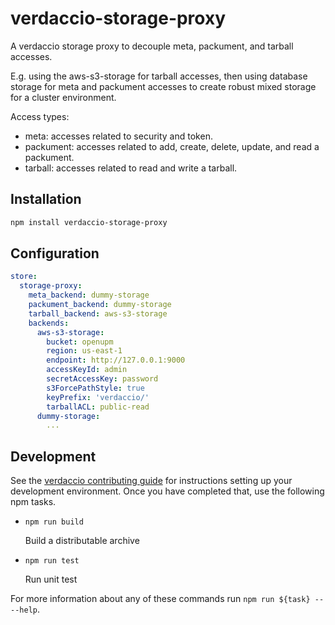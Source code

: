 # verdaccio-storage-proxy

A verdaccio storage proxy to decouple meta, packument, and tarball accesses.

E.g. using the aws-s3-storage for tarball accesses, then using database storage for meta and packument accesses to create robust mixed storage for a cluster environment.

Access types:
- meta: accesses related to security and token.
- packument: accesses related to add, create, delete, update, and read a packument.
- tarball: accesses related to read and write a tarball.

## Installation

```bash
npm install verdaccio-storage-proxy
```

## Configuration

```yaml
store:
  storage-proxy:
    meta_backend: dummy-storage
    packument_backend: dummy-storage
    tarball_backend: aws-s3-storage
    backends:
      aws-s3-storage:
        bucket: openupm
        region: us-east-1
        endpoint: http://127.0.0.1:9000
        accessKeyId: admin
        secretAccessKey: password
        s3ForcePathStyle: true
        keyPrefix: 'verdaccio/'
        tarballACL: public-read
      dummy-storage:
        ...
```

## Development

See the [verdaccio contributing guide](https://github.com/verdaccio/verdaccio/blob/master/CONTRIBUTING.md) for instructions setting up your development environment.
Once you have completed that, use the following npm tasks.

  - `npm run build`

    Build a distributable archive

  - `npm run test`

    Run unit test

For more information about any of these commands run `npm run ${task} -- --help`.
